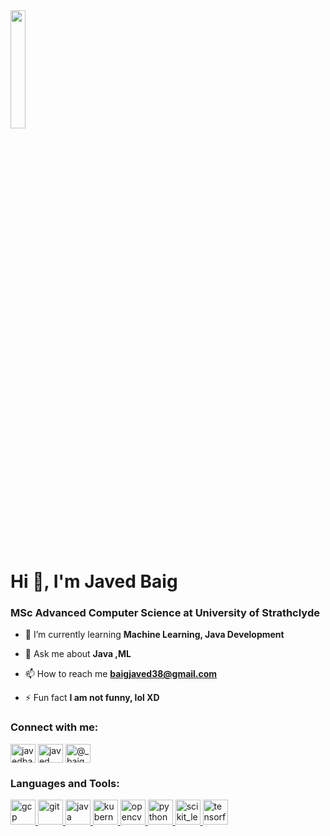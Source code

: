 <img src = "https://media3.giphy.com/media/USV0ym3bVWQJJmNu3N/giphy.gif" width=22%>
<h1>Hi 👋, I'm Javed Baig</h1>
<h3>MSc Advanced Computer Science at University of Strathclyde</h3>

- 🌱 I’m currently learning **Machine Learning, Java Development**

- 💬 Ask me about **Java ,ML**

- 📫 How to reach me **baigjaved38@gmail.com**

- ⚡ Fun fact **I am not funny, lol XD**

<h3 align="left">Connect with me:</h3>
<p align="left">
<a href="https://twitter.com/javedbaig25" target="blank"><img align="center" src="https://cdn.jsdelivr.net/npm/simple-icons@3.0.1/icons/twitter.svg" alt="javedbaig25" height="30" width="40" /></a>
<a href="https://linkedin.com/in/javed baig" target="blank"><img align="center" src="https://cdn.jsdelivr.net/npm/simple-icons@3.0.1/icons/linkedin.svg" alt="javed baig" height="30" width="40" /></a>
<a href="https://instagram.com/@_baig_sahab_" target="blank"><img align="center" src="https://cdn.jsdelivr.net/npm/simple-icons@3.0.1/icons/instagram.svg" alt="@_baig_sahab_" height="30" width="40" /></a>
</p>

<h3 align="left">Languages and Tools:</h3>
<p align="left"> <a href="https://cloud.google.com" target="_blank"> <img src="https://www.vectorlogo.zone/logos/google_cloud/google_cloud-icon.svg" alt="gcp" width="40" height="40"/> </a> <a href="https://git-scm.com/" target="_blank"> <img src="https://www.vectorlogo.zone/logos/git-scm/git-scm-icon.svg" alt="git" width="40" height="40"/> </a> <a href="https://www.java.com" target="_blank"> <img src="https://devicons.github.io/devicon/devicon.git/icons/java/java-original-wordmark.svg" alt="java" width="40" height="40"/> </a> <a href="https://kubernetes.io" target="_blank"> <img src="https://www.vectorlogo.zone/logos/kubernetes/kubernetes-icon.svg" alt="kubernetes" width="40" height="40"/> </a> <a href="https://opencv.org/" target="_blank"> <img src="https://www.vectorlogo.zone/logos/opencv/opencv-icon.svg" alt="opencv" width="40" height="40"/> </a> <a href="https://www.python.org" target="_blank"> <img src="https://devicons.github.io/devicon/devicon.git/icons/python/python-original.svg" alt="python" width="40" height="40"/> </a> <a href="https://scikit-learn.org/" target="_blank"> <img src="https://upload.wikimedia.org/wikipedia/commons/0/05/Scikit_learn_logo_small.svg" alt="scikit_learn" width="40" height="40"/> </a> <a href="https://www.tensorflow.org" target="_blank"> <img src="https://www.vectorlogo.zone/logos/tensorflow/tensorflow-icon.svg" alt="tensorflow" width="40" height="40"/> </a> </p>
